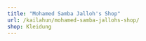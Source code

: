```yaml
---
title: "Mohamed Samba Jalloh's Shop"
url: /kailahun/mohamed-samba-jallohs-shop/
shop: Kleidung
---
```


